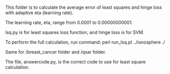 This folder is to calculate the average error of least squares and hinge loss with adaptive eta (learning rate).

The learning rate, eta, range from 0.0001 to 0.00000000001.

lsq.py is for least squares loss function, and hinge loss is for SVM.

To perform the full calculation, run command:
perl run_lsq.pl ../ionosphere ./

Same for /breast_cancer folder and /qsar folder.

The file, answercode.py, is the correct code to use for least square calculation.
